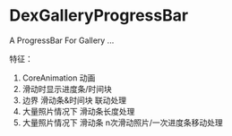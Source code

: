 # DexGalleryProgressBar
A ProgressBar For Gallery ...



特征：
1. CoreAnimation 动画
2. 滑动时显示进度条/时间块
3. 边界 滑动条&时间块 联动处理
4. 大量照片情况下 滑动条长度处理
5. 大量照片情况下 滑动条 n次滑动照片/一次进度条移动处理
